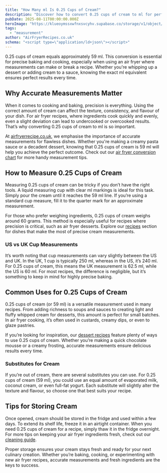 ```yaml
---
title: "How Many ml Is 0.25 Cups of Cream?"
description: "Discover how to convert 0.25 cups of cream to ml for perfect baking and cooking every time. Get precise measurements now!"
pubDate: 2025-08-11T00:00:00.000Z
heroImage: "https://klueoymssxwfnxsvcyhv.supabase.co/storage/v1/object/public/md/how-many-ml-is-0-25-cups-of-cream-34031bc4.webp"
tags:
  - "measurement"
author: "AirFryerRecipes.co.uk"
schema: "<script type=\"application/ld+json\"></script>"
---
```


<p>0.25 cups of cream equals approximately 59 ml. This conversion is essential for precise baking and cooking, especially when using an air fryer where measurements can make or break a recipe. Whether you're whipping up a dessert or adding cream to a sauce, knowing the exact ml equivalent ensures perfect results every time.</p>

<h2>Why Accurate Measurements Matter</h2>  
<p>When it comes to cooking and baking, precision is everything. Using the correct amount of cream can affect the texture, consistency, and flavour of your dish. For air fryer recipes, where ingredients cook quickly and evenly, even a slight deviation can lead to undercooked or overcooked results. That’s why converting 0.25 cups of cream to ml is so important.</p>  
<p>At <a href=https://www.airfryerrecipe.co.uk/>airfryerrecipe.co.uk</a>, we emphasise the importance of accurate measurements for flawless dishes. Whether you're making a creamy pasta sauce or a decadent dessert, knowing that 0.25 cups of cream is 59 ml will help you achieve the perfect outcome. Check out our <a href=https://www.airfryerrecipe.co.uk/air-fryer-conversion-chart>air fryer conversion chart</a> for more handy measurement tips.</p>

<h2>How to Measure 0.25 Cups of Cream</h2>  
<p>Measuring 0.25 cups of cream can be tricky if you don’t have the right tools. A liquid measuring cup with clear ml markings is ideal for this task. Simply pour the cream until it reaches the 59 ml line. If you’re using a standard cup measure, fill it to the quarter mark for an approximate measurement.</p>  
<p>For those who prefer weighing ingredients, 0.25 cups of cream weighs around 60 grams. This method is especially useful for recipes where precision is critical, such as air fryer desserts. Explore our <a href=https://www.airfryerrecipe.co.uk/recipes>recipes</a> section for dishes that make the most of precise cream measurements.</p>

<h3>US vs UK Cup Measurements</h3>  
<p>It’s worth noting that cup measurements can vary slightly between the US and UK. In the UK, 1 cup is typically 250 ml, whereas in the US, it’s 240 ml. For 0.25 cups of cream, this means the UK measurement is 62.5 ml, while the US is 60 ml. For most recipes, the difference is negligible, but it’s something to keep in mind for highly precise baking.</p>

<h2>Common Uses for 0.25 Cups of Cream</h2>  
<p>0.25 cups of cream (or 59 ml) is a versatile measurement used in many recipes. From adding richness to soups and sauces to creating light and fluffy whipped cream for desserts, this amount is perfect for small batches. In air fryer cooking, it’s often used in custards, creamy dips, or even to glaze pastries.</p>  
<p>If you’re looking for inspiration, our <a href=https://www.airfryerrecipe.co.uk/recipe-category/dessert>dessert recipes</a> feature plenty of ways to use 0.25 cups of cream. Whether you’re making a quick chocolate mousse or a creamy frosting, accurate measurements ensure delicious results every time.</p>

<h3>Substitutes for Cream</h3>  
<p>If you’re out of cream, there are several substitutes you can use. For 0.25 cups of cream (59 ml), you could use an equal amount of evaporated milk, coconut cream, or even full-fat yogurt. Each substitute will slightly alter the texture and flavour, so choose one that best suits your recipe.</p>

<h2>Tips for Storing Cream</h2>  
<p>Once opened, cream should be stored in the fridge and used within a few days. To extend its shelf life, freeze it in an airtight container. When you need 0.25 cups of cream for a recipe, simply thaw it in the fridge overnight. For more tips on keeping your air fryer ingredients fresh, check out our <a href=https://www.airfryerrecipe.co.uk/air-fryer-cleaner>cleaning guide</a>.</p>  
<p>Proper storage ensures your cream stays fresh and ready for your next culinary creation. Whether you’re baking, cooking, or experimenting with new air fryer recipes, accurate measurements and fresh ingredients are the keys to success.</p>